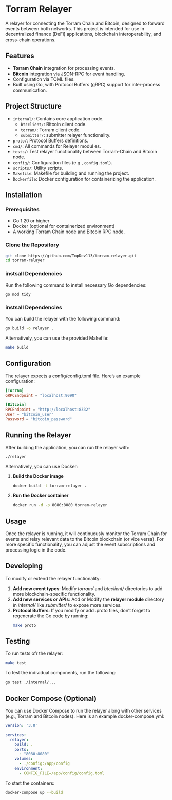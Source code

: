 # Torram Relayer

A relayer for connecting the Torram Chain and Bitcoin, designed to forward events between both networks. This project is intended for use in decentralized finance (DeFi) applications, blockchain interoperability, and cross-chain operations.

## Features
- **Torram Chain** integration for processing events.
- **Bitcoin** integration via JSON-RPC for event handling.
- Configuration via TOML files.
- Built using Go, with Protocol Buffers (gRPC) support for inter-process communication.

## Project Structure
- `internal/`: Contains core application code.
  - `btcclient/`: Bitcoin client code.
  - `torram/`: Torram client code.
  - `submitter/`: submitter relayer functionality.
- `proto/`: Protocol Buffers definitions.
- `cmd/`: All commands for Relayer modul
es.
- `tests/`: Test relayer functionality between Torram-Chain and Bitcoin node.
- `config/`: Configuration files (e.g., `config.toml`).
- `scripts/`: Utility scripts.
- `Makefile`: Makefile for building and running the project.
- `Dockerfile`: Docker configuration for containerizing the application.

## Installation

### Prerequisites
- Go 1.20 or higher
- Docker (optional for containerized environment)
- A working Torram Chain node and Bitcoin RPC node.

### Clone the Repository
```bash
git clone https://github.com/TopDev113/torram-relayer.git
cd torram-relayer
```

### instsall Dependencies
Run the following command to install necessary Go dependencies:
```bash
go mod tidy
```

### instsall Dependencies
You can build the relayer with the following command:
```bash
go build -o relayer .
```
Alternatively, you can use the provided Makefile:
```bash
make build
```
## Configuration
The relayer expects a config/config.toml file. Here’s an example configuration:
```toml
[Torram]
GRPCEndpoint = "localhost:9090"

[Bitcoin]
RPCEndpoint = "http://localhost:8332"
User = "bitcoin_user"
Password = "bitcoin_password"
```

## Running the Relayer

After building the application, you can run the relayer with:
```
./relayer
```
Alternatively, you can use Docker:
1. **Build the Docker image** 
    ```bash
    docker build -t torram-relayer .
    ```
2. **Run the Docker container** 
    ```bash
    docker run -d -p 8080:8080 torram-relayer
    ```

## Usage
Once the relayer is running, it will continuously monitor the Torram Chain for events and relay relevant data to the Bitcoin blockchain (or vice versa). For more specific functionality, you can adjust the event subscriptions and processing logic in the code.

## Developing
To modify or extend the relayer functionality:

1.  **Add new event types**: Modify *torram/* and *btcclient/* directories to add more blockchain-specific functionality.
2.  **Add new services or APIs**: Add or Modify the **relayer module** directory in *internal/* like *submitter/* to expose more services.
3.  **Protocol Buffers**: If you modify or add .proto files, don’t forget to regenerate the Go code by running:
    ```bash
    make proto
    ```

## Testing
To run tests ofr the relayer:
```bash
make test
```
To test the individual components, run the following:
```bash
go test ./internal/...
```

## Docker Compose (Optional)
You can use Docker Compose to run the relayer along with other services (e.g., Torram and Bitcoin nodes). Here is an example docker-compose.yml:

```yaml
version: '3.8'

services:
  relayer:
    build: .
    ports:
      - "8080:8080"
    volumes:
      - ./config:/app/config
    environment:
      - CONFIG_FILE=/app/config/config.toml
```
To start the containers:
```bash
docker-compose up --build
```